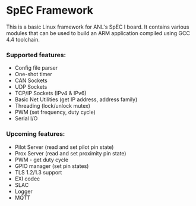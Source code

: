 # SpEC Framework

This is a basic Linux framework for ANL's SpEC I board. It contains various modules that can be used to build an ARM application compiled using GCC 4.4 toolchain.

### Supported features:
- Config file parser
- One-shot timer
- CAN Sockets
- UDP Sockets
- TCP/IP Sockets (IPv4 & IPv6)
- Basic Net Utilities (get IP address, address family)
- Threading (lock/unlock mutex)
- PWM (set frequency, duty cycle)
- Serial I/O

### Upcoming features:
- Pilot Server (read and set pilot pin state)
- Prox Server (read and set proximity pin state)
- PWM - get duty cycle
- GPIO manager (set pin states)
- TLS 1.2/1.3 support
- EXI codec
- SLAC
- Logger
- MQTT
